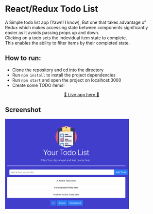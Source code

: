 # React/Redux Todo List
A Simple todo list app (Yawn! I know), But one that takes advantage of Redux which makes accessing state between components significantly easier as it avoids passing props up and down.<br />
Clicking on a todo sets the indevidual item state to complete.<br />
This enables the ability to filter items by their completed state.

## How to run:
* Clone the repository and cd into the directory
* Run `npm install` to install the project dependencies
* Run `npm start` and open the project on localhost:3000
* Create some TODO items!

<div>
  <p align="center">
    <a href="https://madly-street.surge.sh" target="_blank">
    🌟 Live app here 🌟
    </a>
  </p>
</div>

## Screenshot
 <p float="center">
  <img src="screen1.png" width="408" />
</p>